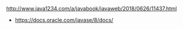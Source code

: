 http://www.java1234.com/a/javabook/javaweb/2018/0626/11437.html
- https://docs.oracle.com/javase/8/docs/
